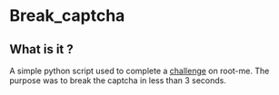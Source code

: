# Break_captcha

## What is it ?

A simple python script used to complete a [challenge](https://www.root-me.org/fr/Challenges/Programmation/CAPTCHA-me-if-you-can) on root-me. The purpose was to break the captcha in less than 3 seconds.


